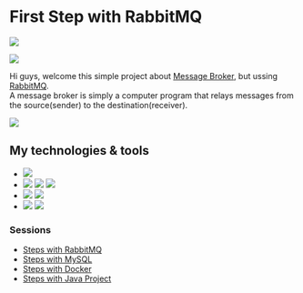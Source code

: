 # First Step with RabbitMQ
![](https://img.shields.io/badge/by-Alejandro.Fuentes-informational?style=flat&logoColor=white&color=cdcdcd)

![](https://img.shields.io/badge/Attention-Project_In_Construction-informational?style=flat&logoColor=white&color=red)

Hi guys, welcome this simple project about [Message Broker](https://en.wikipedia.org/wiki/Message_broker), but ussing [RabbitMQ](https://www.rabbitmq.com/).<br>
A message broker is simply a computer program that relays messages from the source(sender) to the destination(receiver).

<a href="https://github.com/ale-fuentes/first_project_rabbitMQ">
  <img align="center" src="https://github-readme-stats.vercel.app/api/pin/?username=ale-fuentes&repo=first_project_rabbitMQ&title_color=ffffff&text_color=c9cacc&icon_color=2bbc8a&bg_color=1d1f21" />
</a>

## My technologies & tools

* ![](https://img.shields.io/badge/OS-Windows-informational?style=flat&logo=windows&logoColor=white&color=cdcdcd)
* ![](https://img.shields.io/badge/Editor-Eclipse-informational?style=flat&logo=eclipse-ide&logoColor=white&color=cdcdcd) ![](https://img.shields.io/badge/Repository-Docker-informational?style=flat&logo=Docker&logoColor=white&color=cdcdcd) ![](https://img.shields.io/badge/Project_Management-Apache_Maven-informational?style=flat&logo=ApacheMaven&logoColor=white&color=cdcdcd)
* ![](https://img.shields.io/badge/Code-Java-informational?style=flat&logo=java&logoColor=white&color=cdcdcd)
![](https://img.shields.io/badge/Code-SpringBoot-informational?style=flat&logo=springboot&logoColor=white&color=cdcdcd)
* ![](https://img.shields.io/badge/Message_Broker-RabbitMQ-informational?style=flat&logo=RabbitMQ&logoColor=white&color=cdcdcd) ![](https://img.shields.io/badge/Data_Base-MySql-informational?style=flat&logo=MySql&logoColor=white&color=cdcdcd)


### Sessions
- [Steps with RabbitMQ](README_RABBITMQ.md)
- [Steps with MySQL](README_MYSQL.md)
- [Steps with Docker](README_DOCKER.md)
- [Steps with Java Project](README_JAVA.md)

